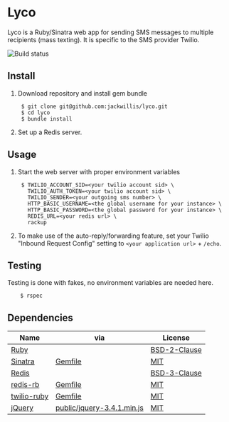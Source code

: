 # Lyco

Lyco is a Ruby/Sinatra web app for sending SMS messages to multiple recipients (mass texting).
It is specific to the SMS provider Twilio.

![Build status](https://travis-ci.org/jackwillis/lyco.svg?branch=master)

## Install

1. Download repository and install gem bundle

        $ git clone git@github.com:jackwillis/lyco.git
        $ cd lyco
        $ bundle install

2. Set up a Redis server.

## Usage

1. Start the web server with proper environment variables

        $ TWILIO_ACCOUNT_SID=<your twilio account sid> \
          TWILIO_AUTH_TOKEN=<your twilio account sid> \
          TWILIO_SENDER=<your outgoing sms number> \
          HTTP_BASIC_USERNAME=<the global username for your instance> \
          HTTP_BASIC_PASSWORD=<the global password for your instance> \
          REDIS_URL=<your redis url> \
          rackup

2. To make use of the auto-reply/forwarding feature,
set your Twilio "Inbound Request Config" setting to `<your application url>` + `/echo`.

## Testing

Testing is done with fakes, no environment variables are needed here.

        $ rspec

## Dependencies

Name | via | License
--- | --- | ---
[Ruby](https://www.ruby-lang.org/) | | [BSD-2-Clause](https://opensource.org/licenses/BSD-2-Clause)
[Sinatra](http://sinatrarb.com/) | [Gemfile](Gemfile) | [MIT](https://opensource.org/licenses/MIT)
[Redis](https://redis.io/) | | [BSD-3-Clause](https://opensource.org/licenses/BSD-3-Clause)
[redis-rb](https://github.com/redis/redis-rb) | [Gemfile](Gemfile) | [MIT](https://opensource.org/licenses/MIT)
[twilio-ruby](https://www.twilio.com/docs/libraries/ruby) | [Gemfile](Gemfile) | [MIT](https://opensource.org/licenses/MIT)
[jQuery](https://jquery.com/) | [public/jquery-3.4.1.min.js](public/jquery-3.4.1.min.js) | [MIT](https://opensource.org/licenses/MIT)